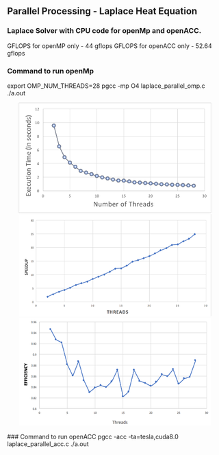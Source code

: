 ## Parallel Processing - Laplace Heat Equation

### Laplace Solver with CPU code for openMp and openACC.

GFLOPS for openMP only - 44 gflops
GFLOPS for openACC only - 52.64 gflops

### Command to run openMp
export OMP_NUM_THREADS=28
pgcc -mp O4 laplace_parallel_omp.c
./a.out

<p align="center">
 <img src="https://github.com/rachnasidana28/ParallelProcessing/blob/master/Laplace%20Heat%20Equation/laplace%20equation/images/openMp1.png" width="450"/>
  <img src="https://github.com/rachnasidana28/ParallelProcessing/blob/master/Laplace%20Heat%20Equation/laplace%20equation/images/openMp2.png" width="450"/>
  <img src="https://github.com/rachnasidana28/ParallelProcessing/blob/master/Laplace%20Heat%20Equation/laplace%20equation/images/openMp3.png" width="450"/>
</p>
### Command to run openACC
pgcc -acc -ta=tesla,cuda8.0 laplace_parallel_acc.c
./a.out
